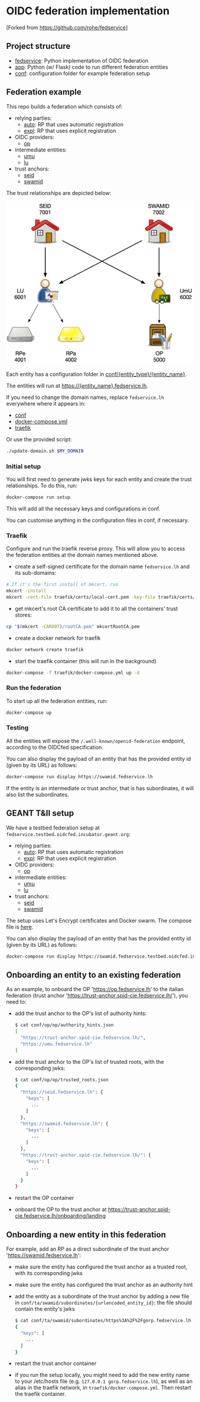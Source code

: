 # OIDC federation implementation

[Forked from https://github.com/rohe/fedservice]

## Project structure

- [fedservice](fedservice): Python implementation of OIDC federation
- [app](app): Python (w/ Flask) code to run different federation entities
- [conf](conf): configuration folder for example federation setup

## Federation example

This repo builds a federation which consists of:

- relying parties:
  - [auto](https://auto.fedservice.lh): RP that uses automatic registration
  - [expl](https://expl.fedservice.lh): RP that uses explicit registration
- OIDC providers:
  - [op](https://op.fedservice.lh)
- intermediate entities:
  - [umu](https://umu.fedservice.lh)
  - [lu](https://lu.fedservice.lh)
- trust anchors:
  - [seid](https://seid.fedservice.lh)
  - [swamid](https://swamid.fedservice.lh)

The trust relationships are depicted below:

![Federation Example](FederationExample.jpg "Federation example")

Each entity has a configuration folder in [conf/{entity_type}/{entity_name}](conf).

The entities will run at [https://{entity_name}.fedservice.lh](https://{entity_name}.fedservice.lh).

If you need to change the domain names, replace `fedservice.lh` everywhere where it appears in:

- [conf](conf)
- [docker-compose.yml](docker-compose.yml)
- [traefik](traefik)

Or use the provided script:

```bash
./update-domain.sh $MY_DOMAIN
```

### Initial setup

You will first need to generate jwks keys for each entity and create the trust relationships. To do this, run:

```bash
docker-compose run setup
```

This will add all the necessary keys and configurations in conf.

You can customise anything in the configuration files in conf, if necessary.

### Traefik

Configure and run the traefik reverse proxy. This will allow you to access the federation entities at the domain names mentioned above.

- create a self-signed certificate for the domain name `fedservice.lh` and its sub-domains:

```bash
# If it's the first install of mkcert, run
mkcert -install
mkcert -cert-file traefik/certs/local-cert.pem -key-file traefik/certs/local-key.pem "fedservice.lh" "*.fedservice.lh"
```

- get mkcert's root CA certificate to add it to all the containers' trust stores:

```bash
cp "$(mkcert -CAROOT)/rootCA.pem" mkcertRootCA.pem
```

- create a docker network for traefik

```bash
docker network create traefik
```

- start the traefik container (this will run in the background)

```bash
docker-compose -f traefik/docker-compose.yml up -d
```

### Run the federation

To start up all the federation entities, run:

```bash
docker-compose up
```

### Testing

All the entities will expose the `/.well-known/openid-federation` endpoint, according to the OIDCfed specification.

You can also display the payload of an entity that has the provided entity id (given by its URL) as follows:

```bash
docker-compose run display https://swamid.fedservice.lh
```

If the entity is an intermediate or trust anchor, that is has subordinates, it will also list the subordinates.

## GEANT T&II setup

We have a testbed federation setup at `fedservice.testbed.oidcfed.incubator.geant.org`:

- relying parties:
  - [auto](https://auto.fedservice.testbed.oidcfed.incubator.geant.org): RP that uses automatic registration
  - [expl](https://expl.fedservice.testbed.oidcfed.incubator.geant.org): RP that uses explicit registration
- OIDC providers:
  - [op](https://op.fedservice.testbed.oidcfed.incubator.geant.org)
- intermediate entities:
  - [umu](https://umu.fedservice.testbed.oidcfed.incubator.geant.org)
  - [lu](https://lu.fedservice.testbed.oidcfed.incubator.geant.org)
- trust anchors:
  - [seid](https://seid.fedservice.testbed.oidcfed.incubator.geant.org)
  - [swamid](https://swamid.fedservice.testbed.oidcfed.incubator.geant.org)

The setup uses Let's Encrypt certificates and Docker swarm. The compose file is [here](docker-compose.tii.yml).

You can also display the payload of an entity that has the provided entity id (given by its URL) as follows:

```bash
docker-compose run display https://swamid.fedservice.testbed.oidcfed.incubator.geant.org
```

## Onboarding an entity to an existing federation

As an example, to onboard the OP 'https://op.fedservice.lh' to the italian federation (trust anchor 'https://trust-anchor.spid-cie.fedservice.lh/'), you need to:

- add the trust anchor to the OP's list of authority hints:

  ```bash
  $ cat conf/op/op/authority_hints.json
  [
    "https://trust-anchor.spid-cie.fedservice.lh/",
    "https://umu.fedservice.lh"
  ]
  ```

- add the trust anchor to the OP's list of trusted roots, with the corresponding jwks:

  ```bash
  $ cat conf/op/op/trusted_roots.json
  {
    "https://seid.fedservice.lh": {
      "keys": [
        ...
      ]
    },
    "https://swamid.fedservice.lh": {
      "keys": [
        ...
      ]
    },
    "https://trust-anchor.spid-cie.fedservice.lh/": {
      "keys": [
        ...
      ]
    }
  }
  ```

- restart the OP container
- onboard the OP to the trust anchor at https://trust-anchor.spid-cie.fedservice.lh/onboarding/landing

## Onboarding a new entity in this federation

For example, add an RP as a direct subordinate of the trust anchor 'https://swamid.fedservice.lh':

- make sure the entity has configured the trust anchor as a trusted root, with its corresponding jwks
- make sure the entity has configured the trust anchor as an authority hint
- add the entity as a subordinate of the trust anchor by adding a new file in `conf/ta/swamid/subordinates/{urlencoded_entity_id}`: the file should contain the entity's jwks

  ```bash
  $ cat conf/ta/swamid/subordinates/https%3A%2F%2Fgorp.fedservice.lh
  {
    "keys": [
      ...
    ]
  }
  ```

- restart the trust anchor container
- if you run the setup locally, you might need to add the new entity name to your /etc/hosts file (e.g. `127.0.0.1 gorp.fedservice.lh`), as well as an alias in the traefik network, in `traefik/docker-compose.yml`. Then restart the traefik container.
